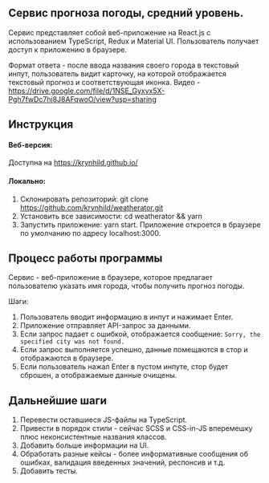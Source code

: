 ## Сервис прогноза погоды, средний уровень.

Сервис представляет собой веб-приложение на React.js с использованием TypeScript, Redux и Material UI.
Пользователь получает доступ к приложению в браузере.

Формат ответа - после ввода названия своего города в текстовый инпут, пользователь видит карточку, на которой отображается текстовый прогноз и соответствующая иконка.
Видео - https://drive.google.com/file/d/1NSE_Gyxvx5X-Pgh7fwDc7hj8J8AFqwoO/view?usp=sharing

## Инструкция

#### Веб-версия:
Доступна на https://krynhild.github.io/

#### Локально:
1. Склонировать репозиторий: git clone https://github.com/krynhild/weatherator.git
2. Установить все зависимости: cd weatherator && yarn
3. Запустить приложение: yarn start. Приложение откроется в браузере по умолчанию по адресу localhost:3000.


## Процесс работы программы
Сервис - веб-приложение в браузере, которое предлагает пользователю указать имя города, чтобы получить прогноз погоды.

Шаги:
1. Пользователь вводит информацию в инпут и нажимает Enter.
2. Приложение отправляет API-запрос за данными.
3. Если запрос падает с ошибкой, отображается сообщение: `Sorry, the specified city was not found.`
4. Если запрос выполняется успешно, данные помещаются в стор и отображаются в браузере.
5. Если пользователь нажал Enter в пустом инпуте, стор будет сброшен, а отображаемые данные очищены.

## Дальнейшие шаги
1. Перевести оставшиеся JS-файлы на TypeScript.
2. Привести в порядок стили - сейчас SCSS и CSS-in-JS вперемешку плюс неконсистентные названия классов.
3. Добавить больше информации на UI.
4. Обработать разные кейсы - более информативные сообщения об ошибках, валидация введенных значений, респонсив и т.д.
5. Добавить тесты.
